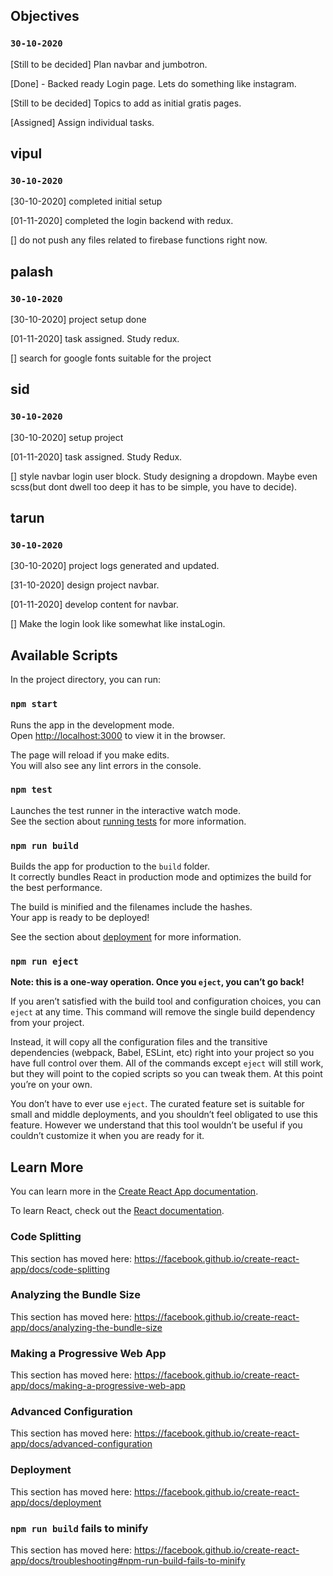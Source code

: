 ## Objectives

### `30-10-2020`

[Still to be decided] Plan navbar and jumbotron.

[Done] - Backed ready Login page. Lets do something like instagram.

[Still to be decided] Topics to add as initial gratis pages.

[Assigned] Assign individual tasks.

## vipul
### `30-10-2020`

[30-10-2020]  completed initial setup

[01-11-2020]  completed the login backend with redux.

[] do not push any files related to firebase functions right now.

## palash
### `30-10-2020`

[30-10-2020] project setup done

[01-11-2020] task assigned. Study redux.

[] search for google fonts suitable for the project

## sid
### `30-10-2020`

[30-10-2020] setup project

[01-11-2020] task assigned. Study Redux.

[] style navbar login user block. Study designing a dropdown. Maybe even scss(but dont dwell too deep it has to be simple, you have to decide).

## tarun
### `30-10-2020`

[30-10-2020] project logs generated and updated.

[31-10-2020] design project navbar. 

[01-11-2020] develop content for navbar.

[] Make the login look like somewhat like instaLogin.

## Available Scripts

In the project directory, you can run:

### `npm start`

Runs the app in the development mode.<br />
Open [http://localhost:3000](http://localhost:3000) to view it in the browser.

The page will reload if you make edits.<br />
You will also see any lint errors in the console.

### `npm test`

Launches the test runner in the interactive watch mode.<br />
See the section about [running tests](https://facebook.github.io/create-react-app/docs/running-tests) for more information.

### `npm run build`

Builds the app for production to the `build` folder.<br />
It correctly bundles React in production mode and optimizes the build for the best performance.

The build is minified and the filenames include the hashes.<br />
Your app is ready to be deployed!

See the section about [deployment](https://facebook.github.io/create-react-app/docs/deployment) for more information.

### `npm run eject`

**Note: this is a one-way operation. Once you `eject`, you can’t go back!**

If you aren’t satisfied with the build tool and configuration choices, you can `eject` at any time. This command will remove the single build dependency from your project.

Instead, it will copy all the configuration files and the transitive dependencies (webpack, Babel, ESLint, etc) right into your project so you have full control over them. All of the commands except `eject` will still work, but they will point to the copied scripts so you can tweak them. At this point you’re on your own.

You don’t have to ever use `eject`. The curated feature set is suitable for small and middle deployments, and you shouldn’t feel obligated to use this feature. However we understand that this tool wouldn’t be useful if you couldn’t customize it when you are ready for it.

## Learn More

You can learn more in the [Create React App documentation](https://facebook.github.io/create-react-app/docs/getting-started).

To learn React, check out the [React documentation](https://reactjs.org/).

### Code Splitting

This section has moved here: https://facebook.github.io/create-react-app/docs/code-splitting

### Analyzing the Bundle Size

This section has moved here: https://facebook.github.io/create-react-app/docs/analyzing-the-bundle-size

### Making a Progressive Web App

This section has moved here: https://facebook.github.io/create-react-app/docs/making-a-progressive-web-app

### Advanced Configuration

This section has moved here: https://facebook.github.io/create-react-app/docs/advanced-configuration

### Deployment

This section has moved here: https://facebook.github.io/create-react-app/docs/deployment

### `npm run build` fails to minify

This section has moved here: https://facebook.github.io/create-react-app/docs/troubleshooting#npm-run-build-fails-to-minify
